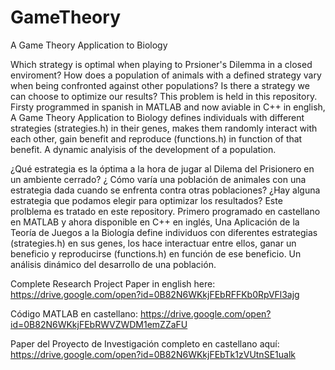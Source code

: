 # GameTheory
A Game Theory Application to Biology


  Which strategy is optimal when playing to Prsioner's Dilemma in a closed enviroment? How does a population of animals with a defined strategy vary when being confronted against other populations? Is there a strategy we can choose to optimize our results?
This problem is held in this repository. Firsty programmed in spanish in MATLAB and now aviable in C++ in english, A Game Theory Application to Biology defines individuals with different strategies (strategies.h) in their genes, makes them randomly interact with each other, gain benefit and reproduce (functions.h) in function of that benefit. A dynamic analyisis of the development of a population. 


  ¿Qué estrategia es la óptima a la hora de jugar al Dilema del Prisionero en un ambiente cerrado? ¿ Cómo varía una población de animales con una estrategia dada cuando se enfrenta contra otras poblaciones? ¿Hay alguna estrategia que podamos elegir para optimizar los resultados?
Este prolblema es tratado en este repository. Primero programado en castellano en MATLAB y ahora disponible en C++ en inglés, Una Aplicación de la Teoría de Juegos a la Biología define individuos con diferentes estrategias (strategies.h) en sus genes, los hace interactuar entre ellos, ganar un beneficio y reproducirse (functions.h) en función de ese beneficio. Un análisis dinámico del desarrollo de una población.


Complete Research Project Paper in english here: https://drive.google.com/open?id=0B82N6WKkjFEbRFFKb0RpVFl3ajg

Código MATLAB en castellano: https://drive.google.com/open?id=0B82N6WKkjFEbRWVZWDM1emZZaFU

Paper del Proyecto de Investigación completo en castellano aquí: https://drive.google.com/open?id=0B82N6WKkjFEbTk1zVUtnSE1ualk





